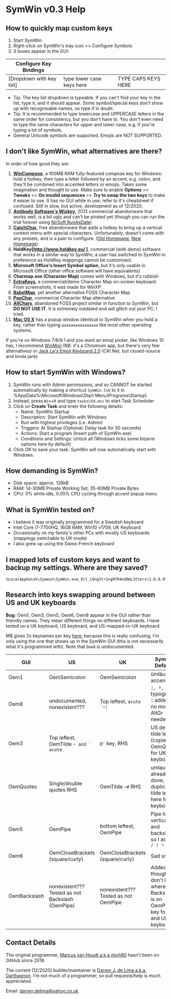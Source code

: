 # SymWin v0.3 Help

## How to quickly map custom keys

1. Start SymWin
2. Right-click on SymWin's tray icon >> Configure Symbols
3. 3 boxes appear in the GUI:

| Configure Key Bindings | | |
|-------------------- |-|-|
| [Dropdown with key list] | type lower case keys here | TYPE CAPS KEYS HERE |

- Tip: The key list dropdown is typeable. If you can't find your key in the list, type it, and it should appear. Some symbol/special keys don't show up with recognisable names, so type if in doubt.
- Tip: It is recommended to type lowercase and UPPERCASE letters in the same order for consistency, but you don't have to. You don't even need to type the same characters for upper and lower case, e.g. if you're typing a lot of symbols.
- General Unicode symbols are supported. Emojis are NOT SUPPORTED. 


## I don't like SymWin, what alternatives are there?
In order of how good they are:
1. **[WinCompose](http://wincompose.info/)**, a 100MB RAM fully-featured compose key for Windows: hold a hotkey, then type a letter followed by an accent, e.g. colon, and they'll be combined into accented letters or emojis. Takes some imagination and thought to use. Make sure to enable **Options** >> **Tweaks** >> **On invalid sequences** >> **Try to swap the two keys** to make it easier to use. It has no GUI while in use; refer to it's cheatsheet if confused. Still in slow, but active, development as of 12/2020.
2. **[Antibody Software's Wizkey](https://antibody-software.com/wizkey/)**, 2013 commercial abandonware that works well, is a bit ugly and can't be pirated yet (though you can run the trial forever using [NirSoft RunAsDate](https://www.nirsoft.net/utils/run_as_date.html))
3. **[CatchChar](https://www.softpedia.com/get/Office-tools/Other-Office-Tools/CatchChar.shtml)**, free abandonware that adds a hotkey to bring up a vertical context menu with special characters. Unfortunately, doesn't come with any presets, and is a pain to configure. ([Old Homepage](https://helpingthings.com/index.php/insert-unicode-characters), [New Homepage](https://whizfolders.com/addons.aspx))
4. **HoldKey[http://www.holdkey.eu/ ]**, commercial (with demo) software that works in a similar way to SymWin; a user has switched to SymWin in preference as HoldKey mappings cannot be customised.
5. **Microsoft Office's Insert Symbol option**, but it's only usable in Microsoft Office (other office software will have equivalents)
6. **Charmap.exe (Character Map)** comes with Windows, but it's rubbish
7. **[ExtraKeys](https://www.deeproot.co.uk/extrakeys.html)**, a commercial/demo Character Map on-screen keyboard. From screenshots, it was made for WinXP.
8. **[BabelMap](https://www.babelstone.co.uk/Software/BabelMap.html)**, yet another alternative FOSS Character Map
9. **[PopChar](https://www.ergonis.com/products/popcharwin/)**, commercial Character Map alternative
10. **[AllChars](http://allchars.zwolnet.com/)**, abandoned FOSS project similar in function to SymWin, but **DO NOT USE IT**. It is extremely outdated and will glitch out your PC; I tried.
11. **[Mac OS X](https://www.howtogeek.com/219834/how-to-enter-special-characters-in-os-x-in-two-keystrokes/)** has a popup window identical to SymWin when you hold a key, rather than typing ```aaaaaaaaaaaaaaaa``` like most other operating systems.

If you're on Windows 7/8/8.1 and you want an emoji picker, like Windows 10 has, I recommend [WinMoji](https://github.com/ryanSN/winmoji) (NB. it's a Chromium app, but there's very few alternatives) or [Jack Le's Emoji Keyboard 2.0](https://www.youtube.com/watch?v=Lwn0AYreSMw) (C#/.Net, but closed-source and kinda jank)


## How to start SymWin with Windows?
1. SymWin runs with Admin permissions, and so CANNOT be started automatically by making a shortcut ```SymWin.lnk``` to it in %AppData%\Microsoft\Windows\Start Menu\Programs\Startup\
2. Instead, press ```Win```+```R``` and type ```taskschd.msc``` to start Task Scheduler
3. Click on **Create Task** and enter the following details:
	- Name: SymWin Startup
	- Description: Start SymWin with Windows
	- Run with highest privileges (i.e. Admin)
	- Triggers: At Startup (Optional: Delay task for 30 seconds)
	- Actions: Start a program (Insert path of SymWin.exe)
	- Conditions and Settings: Untick all (Windows ticks some bizarre options here by default)
4. Click OK to save your task. SymWin will now automatically start with Windows.


## How demanding is SymWin?
- Disk space: approx. 128kB
- RAM: 14-30MB Private Working Set, 35-60MB Private Bytes
- CPU: 0% while idle, 0.05% CPU cycling through accent popup menu

## What is SymWin tested on?
- I believe it was originally programmed for a Swedish keyboard
- Intel Core i7-7700HQ, 16GB RAM, Win10 v1709, UK Keyboard
- Occasionally on my family's other PCs with mostly US keyboards (mappings switchable to UK mode) 
- I also grew up using the Swiss-French keyboard

## I mapped lots of custom keys and want to backup my settings. Where are they saved?
```
%LocalAppData%\Symwin\SymWin.exe_Url_L0ngStr1ng0fR4nd0mL3tters\1.0.0.0\user.config
```


## Research into keys swapping around between US and UK keyboards
**Bug:** Oem1, Oem3, Oem5, Oem6, Oem8 appear in the GUI rather than friendly names. They mean different things on different keyboards. I have tested on a UK keyboard, US keyboard, and US-mapped-to-UK keyboard.

M$ gives 2x keynames per key [here](https://docs.microsoft.com/en-us/dotnet/api/system.windows.forms.keys?view=netframework-4.0); because this is really confusing, I'm only using the one that shows up in the SymWin GUI (this is not necessarily what it's programmed with). Note that ```Oem8``` is undocumented.

| GUI| US | UK | SymWin Defaults |
|-----|------|-----|-------------|
|Oem1 | OemSemicolon | OemSemicolon | ümläut accents |
|Oem8 | undocumented, nonexistent??? | Top leftest, ```acute `¬¦``` | ```¦, º, §, ¶``` typography, ```¦``` added so no more AltGr needed |
|Oem3 | Top leftest, OemTilde ```~ and ` acute``` | ```@'``` key, RHS | US default, tilde letters (copied to OemQuotes for UK keyboard) |
|OemQuotes | Single/double quotes RHS | OemTilde ```~#``` RHS| umlauts are already done, so duplicate tilde letters here for UK keyboards
|Oem5 | OemPipe | bottom leftest, OemPipe | Pipe has vertical line and backslash, so I added ```/ ¦ ¬```
|Oem6 |OemCloseBrackets (square/curly) | OemCloseBrackets (square/curly) | Sad smiley |
|OemBackslash | nonexistent??? Tested as not Backslash (OemPipe)| nonexistent??? Tested as not OemPipe | Added ```/```, though I don't know where it is. Backslash is on OemPipe key for US and UK keyboards |

## Contact Details
The original programmer, [Marcus van Houdt a.k.a mjvh80](https://github.com/mjvh80/SymWin) hasn't been on GitHub since 2018.

The current (12/2020) builder/maintainer is [Darren J. de Lima a.k.a. Darthagnon](https://github.com/Darthagnon/SymWinBinaries). I'm not much of a programmer, so pull requests/help is much appreciated.

Email: darren.delima@yahoo.co.uk

